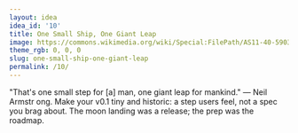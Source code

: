 ```yaml
---
layout: idea
idea_id: '10'
title: One Small Ship, One Giant Leap
image: https://commons.wikimedia.org/wiki/Special:FilePath/AS11-40-5903_-_Buzz_Aldrin_by_Neil_Armstrong_(full_frame).jpg
theme_rgb: 0, 0, 0
slug: one-small-ship-one-giant-leap
permalink: /10/
---
```


"That's one small step for [a] man, one giant leap for mankind." — Neil Armstr ong. Make your v0.1 tiny and historic: a step users feel, not a spec you brag  about. The moon landing was a release; the prep was the roadmap.
